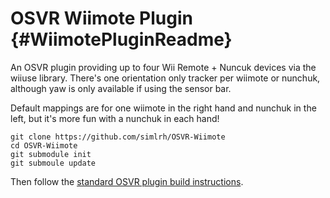 # OSVR Wiimote Plugin {#WiimotePluginReadme}

An OSVR plugin providing up to four Wii Remote + Nuncuk devices via the wiiuse library. There's one orientation only tracker per wiimote or nunchuk, although yaw is only available if using the sensor bar.

Default mappings are for one wiimote in the right hand and nunchuk in the left, but it's more fun with a nunchuk in each hand!

    git clone https://github.com/simlrh/OSVR-Wiimote
	cd OSVR-Wiimote
	git submodule init
	git submoule update
	
Then follow the [standard OSVR plugin build instructions](http://resource.osvr.com/docs/OSVR-Core/TopicWritingDevicePlugin.html).